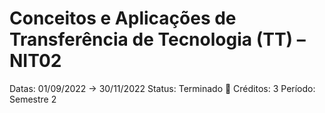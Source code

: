 # Conceitos e Aplicações de Transferência de Tecnologia (TT) – NIT02

Datas: 01/09/2022 → 30/11/2022
Status: Terminado 🙌
Créditos: 3
Período: Semestre 2